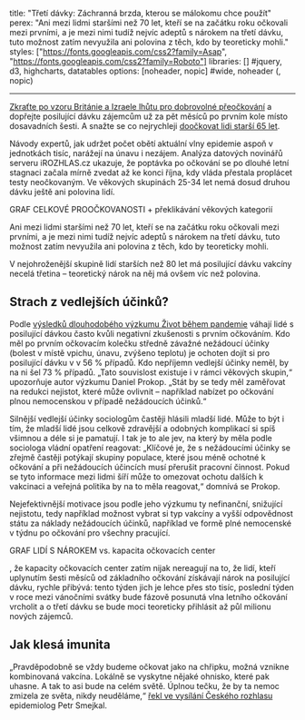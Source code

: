 title: "Třetí dávky: Záchranná brzda, kterou se málokomu chce použít"
perex: "Ani mezi lidmi staršími než 70 let, kteří se na začátku roku očkovali mezi prvními, a je mezi nimi tudíž nejvíc adeptů s nárokem na třetí dávku, tuto možnost zatím nevyužila ani polovina z těch, kdo by teoreticky mohli."
styles: ["https://fonts.googleapis.com/css2?family=Asap", "https://fonts.googleapis.com/css2?family=Roboto"]
libraries: [] #jquery, d3, highcharts, datatables
options: [noheader, nopic] #wide, noheader (, nopic)

---

[Zkraťte po vzoru Británie a Izraele lhůtu pro dobrovolné přeočkování](https://www.facebook.com/groups/iniciativasnih/posts/402613491404387/) a dopřejte posilující dávku zájemcům už za pět měsíců po prvním kole místo dosavadních šesti. A snažte se co nejrychleji [doočkovat lidi starší 65 let](https://www.irozhlas.cz/zpravy-domov/jan-konvalinka-biochemik-nemocnice-promorenost-koronavirus-ockovani-proti_2111112002_dok).

Návody expertů, jak udržet počet obětí aktuální vlny epidemie aspoň v jednotkách tisíc, narážejí na únavu i nezájem. Analýza datových novinářů serveru iROZHLAS.cz ukazuje, že poptávka po očkování se po dlouhé letní stagnaci začala mírně zvedat až ke konci října, kdy vláda přestala proplácet testy neočkovaným. Ve věkových skupinách 25-34 let nemá dosud druhou dávku ještě ani polovina lidí.

GRAF CELKOVÉ PROOČKOVANOSTI + překlikávání věkových kategorií

Ani mezi lidmi staršími než 70 let, kteří se na začátku roku očkovali mezi prvními, a je mezi nimi tudíž nejvíc adeptů s nárokem na třetí dávku, tuto možnost zatím nevyužila ani polovina z těch, kdo by teoreticky mohli.

V nejohroženější skupině lidí starších než 80 let má posilující dávku vakcíny necelá třetina – teoretický nárok na něj má ovšem víc než polovina.

## Strach z vedlejších účinků?

Podle [výsledků dlouhodobého výzkumu Život během pandemie](https://zivotbehempandemie.cz/ockovani) váhají lidé s posilující dávkou často kvůli negativní zkušenosti s prvním očkováním. Kdo měl po prvním očkovacím kolečku středně závažné nežádoucí účinky (bolest v místě vpichu, únavu, zvýšeno teplotu) je ochoten dojít si pro posilující dávku v v 56 % případů. Kdo nepříjemn vedlejší účinky neměl, by na ni šel 73 % případů. „Tato souvislost existuje i v rámci věkových skupin,“ upozorňuje autor výzkumu Daniel Prokop. „Stát by se tedy měl zaměřovat na redukci nejistot, které může ovlivnit – například nabízet po očkování plnou nemocenskou v případě nežádoucích účinků.“

Silnější vedlejší účinky sociologům častěji hlásili mladší lidé. Může to být i tím, že mladší lidé jsou celkově zdravější a odobných komplikací si spíš všimnou a déle si je pamatují. I tak je to ale jev, na který by měla podle sociologa vládní opatření reagovat: „Klíčové je, že s nežádoucími účinky se zřejmě častěji potýkají skupiny populace, které jsou méně ochotné k očkování a při nežádoucích účincích musí přerušit pracovní činnost. Pokud se tyto informace mezi lidmi šíří může to omezovat ochotu dalších k vakcinaci a veřejná politika by na to měla reagovat,“ domnívá se Prokop.

Nejefektivnější motivace jsou podle jeho výzkumu ty nefinanční, snižující nejistotu, tedy například možnost vybrat si typ vakcíny a vyšší odpovědnost státu za náklady nežádoucích účinků, například ve formě plné nemocenské v týdnu po očkování pro všechny pracující.

GRAF LIDÍ S NÁROKEM vs. kapacita očkovacích center

, že kapacity očkovacích center zatím nijak nereagují na to, že lidí, kteří uplynutím šesti měsíců od základního očkování získávají nárok na posilující dávku, rychle přibývá: tento týden jich je lehce přes sto tisíc, poslední týden v roce mezi vánočními svátky bude fázově posunutá vlna letního očkování vrcholit a o třetí dávku se bude moci teoreticky přihlásit až půl milionu nových zájemců.

## Jak klesá imunita

„Pravděpodobně se vždy budeme očkovat jako na chřipku, možná vznikne kombinovaná vakcína. Lokálně se vyskytne nějaké ohnisko, které pak uhasne. A tak to asi bude na celém světě. Úplnou tečku, že by ta nemoc zmizela ze světa, nikdy neuděláme,“ [řekl ve vysílání Českého rozhlasu](https://www.irozhlas.cz/zivotni-styl/zdravi/smejkal-epidemiolog-koronavirus-ockovani_2111110954_pj) epidemiolog Petr Smejkal.

<wide><div id="app"></div></wide>
